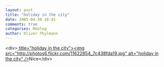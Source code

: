 ```yaml
---
layout: post
title: "holiday in the city"
date: 2005-04-30 16:41
comments: true
categories: Moblog
author: Oliver Thylmann
---
```



&lt;div&gt;[ title=&quot;holiday in the city&quot;&gt;&lt;img src=&quot;http://photos6.flickr.com/11622854_7c438fda19.jpg&quot; alt=&quot;holiday in the city&quot; /&gt;](http://www.flickr.com/photos/oliver/11622854/)Nice&lt;/div&gt;


